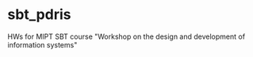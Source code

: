 # sbt_pdris
HWs for MIPT SBT course "Workshop on the design and development of information systems"
